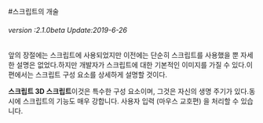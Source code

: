 #스크립트의 개술

###### *version :2.1.0beta   Update:2019-6-26*

앞의 장절에는 스크립트에 사용되었지만 이전에는 단순히 스크립트를 사용했을 뿐 자세한 설명은 없었다.하지만 개발자가 스크립트에 대한 기본적인 이미지를 가질 수 있다.이 편에서는 스크립트 구성 요소를 상세하게 설명할 것이다.

​**스크립트 3D 스크립트**이것은 특수한 구성 요소이며, 그것은 자신의 생명 주기가 있다.동시에 스크립트의 기능도 매우 강합니다. 사용자 입력 (마우스 교호편) 을 처리할 수 있습니다.


